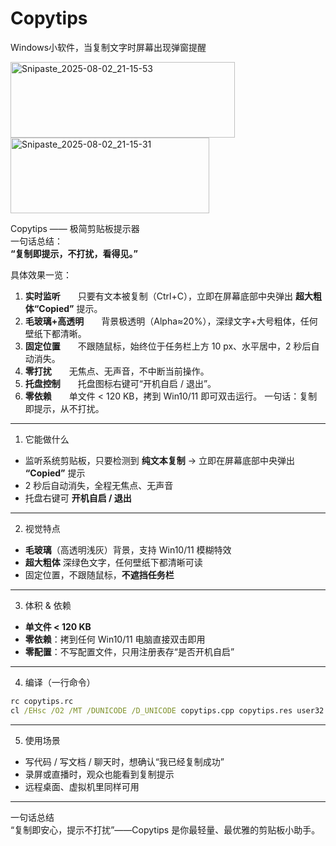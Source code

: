 # Copytips
Windows小软件，当复制文字时屏幕出现弹窗提醒

<img width="359" height="121" alt="Snipaste_2025-08-02_21-15-53" src="https://github.com/user-attachments/assets/da5f9fde-5c5e-4e72-8ea4-9990d486483e" />
<img width="318" height="121" alt="Snipaste_2025-08-02_21-15-31" src="https://github.com/user-attachments/assets/cc3a36cd-ac57-4fc9-8a07-b2eab5a59f2a" />

Copytips —— 极简剪贴板提示器  
一句话总结：  
**“复制即提示，不打扰，看得见。”**

具体效果一览：  
1. **实时监听**  只要有文本被复制（Ctrl+C），立即在屏幕底部中央弹出 **超大粗体“Copied”** 提示。  
2. **毛玻璃+高透明**  背景极透明（Alpha≈20%），深绿文字+大号粗体，任何壁纸下都清晰。  
3. **固定位置**  不跟随鼠标，始终位于任务栏上方 10 px、水平居中，2 秒后自动消失。  
4. **零打扰**  无焦点、无声音，不中断当前操作。  
5. **托盘控制**  托盘图标右键可“开机自启 / 退出”。  
6. **零依赖**  单文件 < 120 KB，拷到 Win10/11 即可双击运行。
一句话：复制即提示，从不打扰。

--------------------------------------------------
1. 它能做什么  
- 监听系统剪贴板，只要检测到 **纯文本复制** → 立即在屏幕底部中央弹出 **“Copied”** 提示  
- 2 秒后自动消失，全程无焦点、无声音  
- 托盘右键可 **开机自启 / 退出**  

--------------------------------------------------
2. 视觉特点  
- **毛玻璃**（高透明浅灰）背景，支持 Win10/11 模糊特效  
- **超大粗体** 深绿色文字，任何壁纸下都清晰可读  
- 固定位置，不跟随鼠标，**不遮挡任务栏**  

--------------------------------------------------
3. 体积 & 依赖  
- **单文件 < 120 KB**  
- **零依赖**：拷到任何 Win10/11 电脑直接双击即用  
- **零配置**：不写配置文件，只用注册表存“是否开机自启”  

--------------------------------------------------
4. 编译（一行命令）  
```cmd
rc copytips.rc
cl /EHsc /O2 /MT /DUNICODE /D_UNICODE copytips.cpp copytips.res user32.lib gdi32.lib shell32.lib advapi32.lib
```

--------------------------------------------------
5. 使用场景  
- 写代码 / 写文档 / 聊天时，想确认“我已经复制成功”  
- 录屏或直播时，观众也能看到复制提示  
- 远程桌面、虚拟机里同样可用  

--------------------------------------------------
一句话总结  
“复制即安心，提示不打扰”——Copytips 是你最轻量、最优雅的剪贴板小助手。

